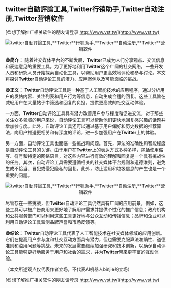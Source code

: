 ## **twitter自動評論工具,**Twitter**行销助手,**Twitter**自动注册,**Twitter**营销软件**

[😍想了解推广相关软件的朋友请登录 http://www.vst.tw](http://www.vst.tw)

 <center><img src="https://vst.tw/MP4/tuiguang/png/3.png" alt="twitter自動評論工具,**Twitter**行销助手,**Twitter**自动注册,**Twitter**营销软件"></center>

**😄简介：**
随着社交媒体平台的不断发展，**Twitter**已成为人们分享观点、交流信息和表达意见的重要工具。为了更好地利用**Twitter**这个广阔的社交网络，一些开发人员和研究人员开始探索自动化工具，以帮助用户更高效地评论和参与讨论。本文将探讨**Twitter**自动评论工具的潜力、应用案例以及可能面临的挑战。

**😄正文：**
**Twitter**自动评论工具是一种基于人工智能技术的应用程序，通过分析用户的发帖内容、关注列表和用户行为等信息，自动生成合适的回复。这些工具旨在减轻用户在大量帖子中筛选和回复的负担，提供更高效的社交互动体验。

一方面，**Twitter**自动评论工具具有潜力改善用户参与程度和促进交流。对于那些关注众多领域的用户来说，自动评论工具可以帮助他们更快地回复感兴趣的话题并增加参与度。此外，自动评论工具还可以通过基于用户偏好和历史数据的推荐算法，向用户推送更相关和有深度的评论，进一步加强用户在**Twitter**上的体验。

另一方面，自动评论工具也面临一些挑战和问题。首先，算法的准确性和智能程度是自动评论工具的关键。由于用户在**Twitter**上的表达方式多种多样，包括使用缩写、符号和特定的网络语言，对这些内容进行有效的理解和回复是一个具有挑战性的任务。其次，自动评论工具需要遵循相关的社交媒体平台规则和道德准则，避免生成不恰当、冒犯或侵犯隐私的回复。此外，防止滥用和垃圾信息的产生也是一个重要的问题。

 <center><img src="https://vst.tw/MP4/tuiguang/png/8.png" alt="twitter自動評論工具,**Twitter**行销助手,**Twitter**自动注册,**Twitter**营销软件"></center>

尽管存在一些挑战，但**Twitter**自动评论工具仍然具有广阔的应用前景。例如，这些工具可以被广告商用来更好地了解用户需求并提供个性化的推广信息；政府机构和公共服务部门可以利用这些工具更好地与公众互动和传播信息；品牌和企业可以利用自动评论工具监测品牌声誉和市场反馈等。

**😄结论：**
**Twitter**自动评论工具代表了人工智能技术在社交媒体领域的应用创新。它们在提高用户参与度和社交互动方面具有潜力，但也需要克服算法准确性、道德准则和滥用问题等挑战。未来的发展需要继续加强研究和技术创新，以确保自动评论工具能够更好地服务于用户和社会的需求，并为**Twitter**带来更丰富的互动体验。

（本文所述观点仅代表作者立场，不代表AI机器人binjie的立场）

[😍想了解推广相关软件的朋友请登录 http://www.vst.tw](http://www.vst.tw)



